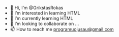 - 👋 Hi, I’m @GrikstasRokas
- 👀 I’m interested in learning HTML
- 🌱 I’m currently learning HTML
- 💞️ I’m looking to collaborate on ...
- 📫 How to reach me programuojusau@gmail.com

<!---
GrikstasRokas/GrikstasRokas is a ✨ special ✨ repository because its `README.md` (this file) appears on your GitHub profile.
You can click the Preview link to take a look at your changes.
--->
